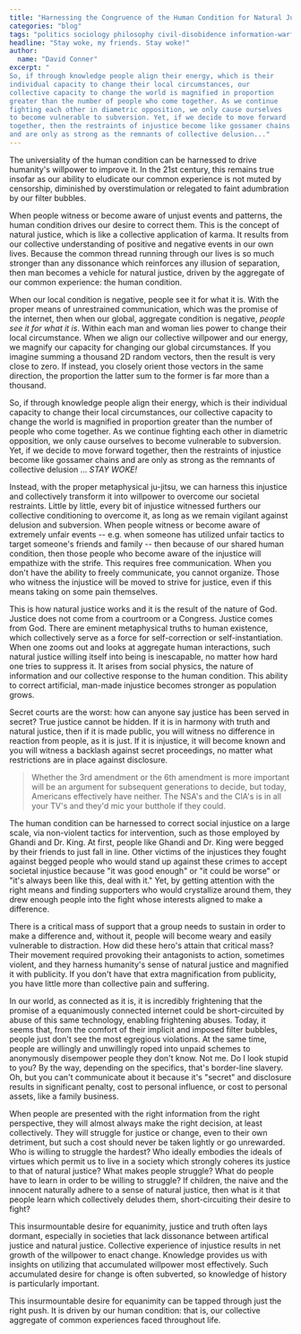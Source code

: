 ```yaml
---
title: "Harnessing the Congruence of the Human Condition for Natural Justice"
categories: "blog"
tags: "politics sociology philosophy civil-disobidence information-warfare"
headline: "Stay woke, my friends. Stay woke!"
author:
  name: "David Conner"
excerpt: "
So, if through knowledge people align their energy, which is their
individual capacity to change their local circumstances, our
collective capacity to change the world is magnified in proportion
greater than the number of people who come together. As we continue
fighting each other in diametric opposition, we only cause ourselves
to become vulnerable to subversion. Yet, if we decide to move forward
together, then the restraints of injustice become like gossamer chains
and are only as strong as the remnants of collective delusion..."
---
```


The universiality of the human condition can be harnessed to drive
humanity's willpower to improve it. In the 21st century, this remains
true insofar as our ability to eludicate our common experience is not
muted by censorship, diminished by overstimulation or relegated to
faint adumbration by our filter bubbles.

When people witness or become aware of unjust events and patterns, the
human condition drives our desire to correct them. This is the concept
of natural justice, which is like a collective application of
karma. It results from our collective understanding of positive and
negative events in our own lives. Because the common thread running
through our lives is so much stronger than any dissonance which
reinforces any illusion of separation, then man becomes a vehicle for
natural justice, driven by the aggregate of our common experience: the
human condition.

When our local condition is negative, people see it for what it
is. With the proper means of unrestrained communication, which was the
promise of the internet, then when our global, aggregate condition is
negative, *people see it for what it is*. Within each man and woman
lies power to change their local circumstance. When we align our
collective willpower and our energy, we magnify our capacity for
changing our global circumstances. If you imagine summing a thousand
2D random vectors, then the result is very close to zero. If instead,
you closely orient those vectors in the same direction, the proportion
the latter sum to the former is far more than a thousand.

So, if through knowledge people align their energy, which is their
individual capacity to change their local circumstances, our
collective capacity to change the world is magnified in proportion
greater than the number of people who come together. As we continue
fighting each other in diametric opposition, we only cause ourselves
to become vulnerable to subversion. Yet, if we decide to move forward
together, then the restraints of injustice become like gossamer chains
and are only as strong as the remnants of collective delusion
... *STAY WOKE!*

Instead, with the proper metaphysical ju-jitsu, we can harness this
injustice and collectively transform it into willpower to overcome our
societal restraints. Little by little, every bit of injustice
witnessed furthers our collective conditioning to overcome it, as long
as we remain vigilant against delusion and subversion. When people
witness or become aware of extremely unfair events -- e.g. when
someone has utilized unfair tactics to target someone's friends and
family -- then because of our shared human condition, then those
people who become aware of the injustice will empathize with the
strife. This requires free communication. When you don't have the
ability to freely communicate, you cannot organize. Those who witness
the injustice will be moved to strive for justice, even if this means
taking on some pain themselves.

This is how natural justice works and it is the result of the nature
of God. Justice does not come from a courtroom or a Congress. Justice
comes from God. There are eminent metaphysical truths to human
existence, which collectively serve as a force for self-correction or
self-instantiation. When one zooms out and looks at aggregate human
interactions, such natural justice willing itself into being is
inescapable, no matter how hard one tries to suppress it. It arises
from social physics, the nature of information and our collective
response to the human condition. This ability to correct artificial,
man-made injustice becomes stronger as population grows.

Secret courts are the worst: how can anyone say justice has been
served in secret? True justice cannot be hidden. If it is in harmony
with truth and natural justice, then if it is made public, you will
witness no difference in reaction from people, as it is just. If it is
injustice, it will become known and you will witness a backlash
against secret proceedings, no matter what restrictions are in place
against disclosure.

> Whether the 3rd amendment or the 6th amendment is more important
> will be an argument for subsequent generations to decide, but today,
> Americans effectively have neither. The NSA's and the CIA's is in
> all your TV's and they'd mic your butthole if they could.

The human condition can be harnessed to correct social injustice on a
large scale, via non-violent tactics for intervention, such as those
employed by Ghandi and Dr. King. At first, people like Ghandi and
Dr. King were begged by their friends to just fall in line. Other
victims of the injustices they fought against begged people who would
stand up against these crimes to accept societal injustice because "it
was good enough" or "it could be worse" or "it's always been like
this, deal with it." Yet, by getting attention with the right means
and finding supporters who would crystallize around them, they drew
enough people into the fight whose interests aligned to make a
difference.

There is a critical mass of support that a group needs to sustain in
order to make a difference and, without it, people will become weary
and easily vulnerable to distraction. How did these hero's attain that
critical mass? Their movement required provoking their antagonists to
action, sometimes violent, and they harness humanity's sense of
natural justice and magnified it with publicity. If you don't have
that extra magnification from publicity, you have little more than
collective pain and suffering.

In our world, as connected as it is, it is incredibly frightening that
the promise of a equanimously connected internet could be
short-circuited by abuse of this same technology, enabling frightening
abuses. Today, it seems that, from the comfort of their implicit and
imposed filter bubbles, people just don't see the most egregious
violations. At the same time, people are willingly and unwillingly
roped into unpaid schemes to anonymously disempower people they don't
know. Not me. Do I look stupid to you? By the way, depending on the
specifics, that's border-line slavery. Oh, but you can't communicate
about it because it's "secret" and disclosure results in significant
penalty, cost to personal influence, or cost to personal assets, like
a family business.

When people are presented with the right information from the right
perspective, they will almost always make the right decision, at least
collectively. They will struggle for justice or change, even to their
own detriment, but such a cost should never be taken lightly or go
unrewarded. Who is willing to struggle the hardest? Who ideally
embodies the ideals of virtues which permit us to live in a society
which strongly coheres its justice to that of natural justice? What
makes people struggle? What do people have to learn in order to be
willing to struggle? If children, the naive and the innocent naturally
adhere to a sense of natural justice, then what is it that people
learn which collectively deludes them, short-circuiting their desire
to fight?

This insurmountable desire for equanimity, justice and truth often
lays dormant, especially in societies that lack dissonance between
artifical justice and natural justice. Collective experience of
injustice results in net growth of the willpower to enact
change. Knowledge provides us with insights on utilizing that
accumulated willpower most effectively. Such accumulated desire for
change is often subverted, so knowledge of history is particularly
important.

This insurmountable desire for equanimity can be tapped through just
the right push. It is driven by our human condition: that is, our
collective aggregate of common experiences faced throughout life.

